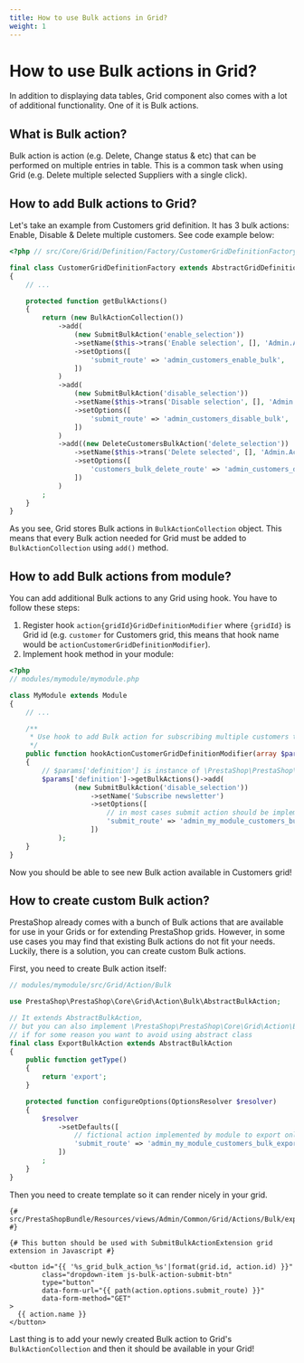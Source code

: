 ```yaml
---
title: How to use Bulk actions in Grid?
weight: 1
---
```


# How to use Bulk actions in Grid?

In addition to displaying data tables, Grid component also comes with a lot of additional functionality. One of it is Bulk actions.

## What is Bulk action?

Bulk action is action (e.g. Delete, Change status & etc) that can be performed on multiple entries in table. This is a common task when using Grid (e.g. Delete multiple selected Suppliers with a single click).

## How to add Bulk actions to Grid?

Let's take an example from Customers grid definition. It has 3 bulk actions: Enable, Disable & Delete multiple customers. See code example below:

```php
<?php // src/Core/Grid/Definition/Factory/CustomerGridDefinitionFactory.php

final class CustomerGridDefinitionFactory extends AbstractGridDefinitionFactory
{
    // ...

    protected function getBulkActions()
    {
        return (new BulkActionCollection())
            ->add(
                (new SubmitBulkAction('enable_selection'))
                ->setName($this->trans('Enable selection', [], 'Admin.Actions'))
                ->setOptions([
                    'submit_route' => 'admin_customers_enable_bulk',
                ])
            )
            ->add(
                (new SubmitBulkAction('disable_selection'))
                ->setName($this->trans('Disable selection', [], 'Admin.Actions'))
                ->setOptions([
                    'submit_route' => 'admin_customers_disable_bulk',
                ])
            )
            ->add((new DeleteCustomersBulkAction('delete_selection'))
                ->setName($this->trans('Delete selected', [], 'Admin.Actions'))
                ->setOptions([
                    'customers_bulk_delete_route' => 'admin_customers_delete_bulk',
                ])
            )
        ;
    }
}
```

As you see, Grid stores Bulk actions in `BulkActionCollection` object. This means that every Bulk action needed for Grid must be added to `BulkActionCollection` using `add()` method.

## How to add Bulk actions from module?

You can add additional Bulk actions to any Grid using hook. You have to follow these steps:

1. Register hook `action{gridId}GridDefinitionModifier` where `{gridId}` is Grid id (e.g. `customer` for Customers grid, this means that hook name would be `actionCustomerGridDefinitionModifier`).
2. Implement hook method in your module:

```php
<?php
// modules/mymodule/mymodule.php

class MyModule extends Module
{
    // ...

    /**
     * Use hook to add Bulk action for subscribing multiple customers to newsletter
     */
    public function hookActionCustomerGridDefinitionModifier(array $params)
    {
        // $params['definition'] is instance of \PrestaShop\PrestaShop\Core\Grid\Definition\GridDefinition
        $params['definition']->getBulkActions()->add(
                (new SubmitBulkAction('disable_selection'))
                    ->setName('Subscribe newsletter')
                    ->setOptions([
                        // in most cases submit action should be implemented by module
                        'submit_route' => 'admin_my_module_customers_bulk_subscribe_newsletter',
                    ]) 
            );
    }
}
```

Now you should be able to see new Bulk action available in Customers grid!

## How to create custom Bulk action?

PrestaShop already comes with a bunch of Bulk actions that are available for use in your Grids or for extending PrestaShop grids. However, in some use cases you may find that existing Bulk actions do not fit your needs. Luckily, there is a solution, you can create custom Bulk actions.

First, you need to create Bulk action itself:

```php
// modules/mymodule/src/Grid/Action/Bulk

use PrestaShop\PrestaShop\Core\Grid\Action\Bulk\AbstractBulkAction;

// It extends AbstractBulkAction,
// but you can also implement \PrestaShop\PrestaShop\Core\Grid\Action\Bulk\BulkActionInterface 
// if for some reason you want to avoid using abstract class
final class ExportBulkAction extends AbstractBulkAction
{
    public function getType()
    {
        return 'export';
    }

    protected function configureOptions(OptionsResolver $resolver)
    {
        $resolver
            ->setDefaults([
                // fictional action implemented by module to export only selected customers
                'submit_route' => 'admin_my_module_customers_bulk_export',
            ])
        ;
    }
}
```

Then you need to create template so it can render nicely in your grid.

```twig
{# src/PrestaShopBundle/Resources/views/Admin/Common/Grid/Actions/Bulk/export.html.twig #}

{# This button should be used with SubmitBulkActionExtension grid extension in Javascript #}

<button id="{{ '%s_grid_bulk_action_%s'|format(grid.id, action.id) }}"
        class="dropdown-item js-bulk-action-submit-btn"
        type="button"
        data-form-url="{{ path(action.options.submit_route) }}"
        data-form-method="GET"
>
  {{ action.name }}
</button>
```
Last thing is to add your newly created Bulk action to Grid's `BulkActionCollection` and then it should be available in your Grid!

